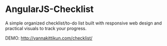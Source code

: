 # AngularJS-Checklist
A simple organized checklist/to-do list built with responsive web design and practical visuals to track your progress. 

DEMO: http://vannakittikun.com/checklist/
